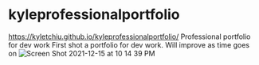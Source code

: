 # kyleprofessionalportfolio
https://kyletchiu.github.io/kyleprofessionalportfolio/
Professional portfolio for dev work
First shot a portfolio for dev work. Will improve as time goes on
![Screen Shot 2021-12-15 at 10 14 39 PM](https://user-images.githubusercontent.com/92279620/146301775-5b4e55c6-f648-433f-8ded-6c74e19f24d0.png)
